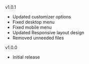 v1.0.1
- Updated customizer options
- Fixed desktop menu
- Fixed mobile menu
- Updated Responsive layout design
- Removed unneeded files

v1.0.0
- Initial release
